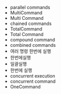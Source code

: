 - parallel commands
- MultiCommand
- Multi Command
- chained commands
- TotalCommand
- Total Command
- compound command
- combined commands
- 여러 명령 한번에 실행
- 한번에실행
- 일괄실행
- 한번에 실행
- concurrent execution
- concurrent command
- OneCommand
